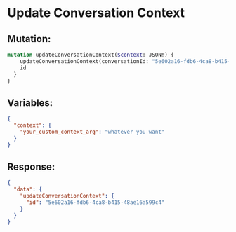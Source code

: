 # Update Conversation Context

## Mutation:

```graphql
mutation updateConversationContext($context: JSON!) {
    updateConversationContext(conversationId: "5e602a16-fdb6-4ca8-b415-48ae16a599c4", context: $context) {
    id
  }
}

```

## Variables:

```json
{
  "context": {
    "your_custom_context_arg": "whatever you want"
  }
}
```

## Response:

```json
{
  "data": {
    "updateConversationContext": {
      "id": "5e602a16-fdb6-4ca8-b415-48ae16a599c4"
    }
  }
}
```